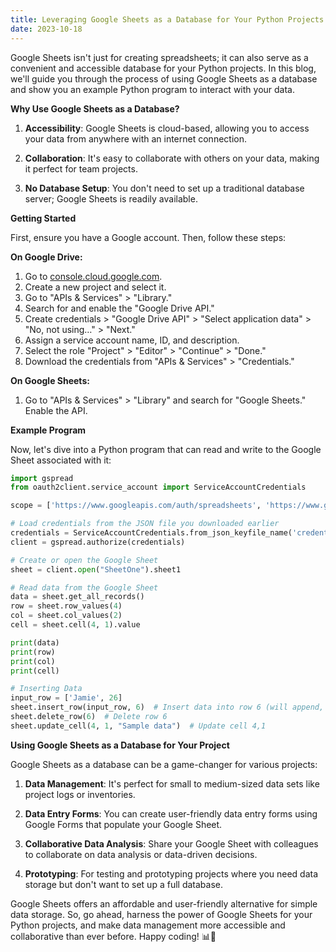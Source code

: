```yaml
---
title: Leveraging Google Sheets as a Database for Your Python Projects
date: 2023-10-18
---
```


Google Sheets isn't just for creating spreadsheets; it can also serve as a convenient and accessible database for your Python projects. In this blog, we'll guide you through the process of using Google Sheets as a database and show you an example Python program to interact with your data. 

**Why Use Google Sheets as a Database?**

1. **Accessibility**: Google Sheets is cloud-based, allowing you to access your data from anywhere with an internet connection.

2. **Collaboration**: It's easy to collaborate with others on your data, making it perfect for team projects.

3. **No Database Setup**: You don't need to set up a traditional database server; Google Sheets is readily available.

**Getting Started**

First, ensure you have a Google account. Then, follow these steps:

**On Google Drive:**

1. Go to [console.cloud.google.com](https://console.cloud.google.com).
2. Create a new project and select it.
3. Go to "APIs & Services" > "Library."
4. Search for and enable the "Google Drive API."
5. Create credentials > "Google Drive API" > "Select application data" > "No, not using…" > "Next."
6. Assign a service account name, ID, and description.
7. Select the role "Project" > "Editor" > "Continue" > "Done."
8. Download the credentials from "APIs & Services" > "Credentials."

**On Google Sheets:**

1. Go to "APIs & Services" > "Library" and search for "Google Sheets." Enable the API.

**Example Program**

Now, let's dive into a Python program that can read and write to the Google Sheet associated with it:

```python
import gspread
from oauth2client.service_account import ServiceAccountCredentials

scope = ['https://www.googleapis.com/auth/spreadsheets', 'https://www.googleapis.com/auth/drive']

# Load credentials from the JSON file you downloaded earlier
credentials = ServiceAccountCredentials.from_json_keyfile_name('credentials.json', scope)
client = gspread.authorize(credentials)

# Create or open the Google Sheet
sheet = client.open("SheetOne").sheet1

# Read data from the Google Sheet
data = sheet.get_all_records()
row = sheet.row_values(4)
col = sheet.col_values(2)
cell = sheet.cell(4, 1).value

print(data)
print(row)
print(col)
print(cell)

# Inserting Data
input_row = ['Jamie', 26]
sheet.insert_row(input_row, 6)  # Insert data into row 6 (will append, not delete)
sheet.delete_row(6)  # Delete row 6
sheet.update_cell(4, 1, "Sample data")  # Update cell 4,1
```

**Using Google Sheets as a Database for Your Project**

Google Sheets as a database can be a game-changer for various projects:

1. **Data Management**: It's perfect for small to medium-sized data sets like project logs or inventories.

2. **Data Entry Forms**: You can create user-friendly data entry forms using Google Forms that populate your Google Sheet.

3. **Collaborative Data Analysis**: Share your Google Sheet with colleagues to collaborate on data analysis or data-driven decisions.

4. **Prototyping**: For testing and prototyping projects where you need data storage but don't want to set up a full database.

Google Sheets offers an affordable and user-friendly alternative for simple data storage. So, go ahead, harness the power of Google Sheets for your Python projects, and make data management more accessible and collaborative than ever before. Happy coding! 📊🚀